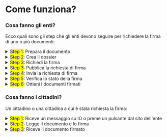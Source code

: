 # Come funziona?

### Cosa fanno gli enti?

Ecco quali sono gli step che gli enti devono seguire per richiedere la firma di uno o più documenti:

<details>

<summary><mark style="color:blue;">Step 1</mark>: Prepara il documento</summary>

[Vai qui per scoprire come](il-processo-di-firma/preparare-i-documenti/)

</details>

<details>

<summary><mark style="color:blue;">Step 2</mark>: Crea il dossier</summary>

[Vai qui per scoprire come](creare-il-dossier.md)

</details>

<details>

<summary><mark style="color:blue;">Step 3</mark>: Richiedi la firma</summary>

[Vai qui per scoprire come](richiedere-una-firma/)

</details>

<details>

<summary><mark style="color:blue;">Step 3</mark>: Pubblica la richiesta di firma</summary>

[Vai qui per scoprire come](richiedere-una-firma/pubblicazione-della-richiesta-di-firma.md)

</details>

<details>

<summary><mark style="color:blue;">Step 4</mark>: Invia la richiesta di firma</summary>

[Vai qui per scoprire come](richiedere-una-firma/invio-della-richiesta-di-firma/)

</details>

<details>

<summary><mark style="color:blue;">Step 5</mark>: Verifica lo stato della firma</summary>

[Vai qui per scoprire come](verificare-lo-stato-di-una-firma.md)

</details>

<details>

<summary><mark style="color:blue;">Step 6</mark>: Ottieni i documenti firmati</summary>

[Vai qui per scoprire come](ottenere-i-documenti-firmati.md)

</details>

### Cosa fanno i cittadini?

Un cittadino o una cittadina a cui è stata richiesta la firma:

<details>

<summary><mark style="color:blue;">Step 1</mark>: Riceve un messaggio su IO o preme un pulsante dal sito dell'ente</summary>

Il cittadino ha due modalità per avviare il processo di firma: riceve un **messaggio su IO** con la richiesta firma o preme il pulsante "Firma con IO" sul sito dell'ente.

</details>

<details>

<summary><mark style="color:blue;">Step 2</mark>:  Legge il documento e lo firma</summary>

Il cittadino visualizza il documento sull'app IO. Sceglie quali clausole facoltative firmare e procede con la **firma elettronica qualificata (FEQ)** attraverso il codice di sblocco dell'app o il proprio riconoscimento biometrico.

</details>

<details>

<summary><mark style="color:blue;">Step 3</mark>: Riceve il documento firmato</summary>

Riceve il **documento firmato** attraverso un nuovo messaggio sull'app IO.

</details>
